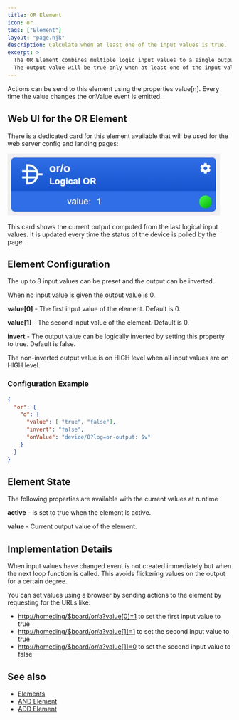 ```yaml
---
title: OR Element
icon: or
tags: ["Element"]
layout: "page.njk"
description: Calculate when at least one of the input values is true.
excerpt: >
  The OR Element combines multiple logic input values to a single output value.
  The output value will be true only when at least one of the input values is true.
---
```


Actions can be send to this element using the properties value[n].
Every time the value changes the onValue event is emitted.


## Web UI for the OR Element

There is a dedicated card for this element available that will be used for the web server config and landing pages:

![OR Web UI](/elements/orui.png "w400")

This card shows the current output computed from the last logical input values.
It is updated every time the status of the device is polled by the page.


## Element Configuration

<object data="/element.svg?or" type="image/svg+xml"></object>

The up to 8 input values can be preset and the output can be inverted.

When no input value is given the output value is 0.

**value[0]** - The first input value of the element. Default is 0.

**value[1]** - The second input value of the element. Default is 0.

**invert** - The output value can be logically inverted by setting this property to true. Default is false.

The non-inverted output value is on HIGH level when all input values are on HIGH level.


### Configuration Example


``` json
{
  "or": {
    "o": {
      "value": [ "true", "false"],
      "invert": "false",
      "onValue": "device/0?log=or-output: $v"
    }
  }
}
```

## Element State

The following properties are available with the current values at runtime

**active** - Is set to true when the element is active.

**value** - Current output value of the element.


## Implementation Details

When input values have changed event is not created immediately but when the next loop function is called.
This avoids flickering values on the output for a certain degree.

You can set values using a browser by sending actions to the element by requesting for the URLs like:

* <http://homeding/$board/or/a?value[0]=1> to set the first input value to true
* <http://homeding/$board/or/a?value[1]=1> to set the second input value to true
* <http://homeding/$board/or/a?value[1]=0> to set the second input value to false



## See also

* [Elements](/elements/index.md)
* [AND Element](/elements/and.md)
* [ADD Element](/elements/add.md)
